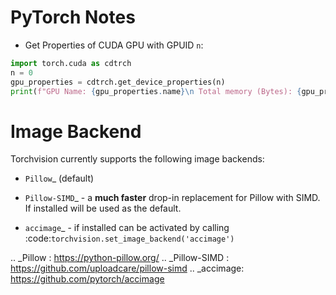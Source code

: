 # PyTorch Notes

- Get Properties of CUDA GPU with GPUID `n`:
```python
import torch.cuda as cdtrch
n = 0
gpu_properties = cdtrch.get_device_properties(n)
print(f"GPU Name: {gpu_properties.name}\n Total memory (Bytes): {gpu_properties.total_memory}")
```
Image Backend
=============
Torchvision currently supports the following image backends:

* `Pillow`_ (default)

* `Pillow-SIMD`_ - a **much faster** drop-in replacement for Pillow with SIMD. If installed will be used as the default.

* `accimage`_ - if installed can be activated by calling :code:`torchvision.set_image_backend('accimage')`

.. _Pillow : https://python-pillow.org/
.. _Pillow-SIMD : https://github.com/uploadcare/pillow-simd
.. _accimage: https://github.com/pytorch/accimage
